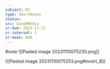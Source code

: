 ```yaml
---
subject: DS
type: ShortNotes
status: 
src: GateOMedia
sr-due: 2023-11-11
sr-interval: 1
sr-ease: NaN
---
```

#note 
![[Pasted image 20231110075230.png]]

![[Pasted image 20231110075253.png#invert_B]]
